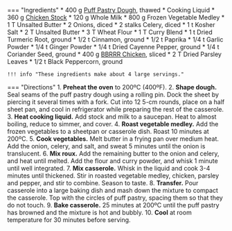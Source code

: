 === "Ingredients"
    * 400 g [Puff Pastry Dough](../breads/pastry-doughs/rough-puff-pastry-dough.md), thawed
    * Cooking Liquid
        * 360 g [Chicken Stock](../soups/stocks/meat-stock.md)
        * 120 g Whole Milk
    * 800 g Frozen Vegetable Medley
    * 1 T Unsalted Butter
    * 2 Onions, diced
    * 2 stalks Celery, diced
    * 1 t Kosher Salt
    * 2 T Unsalted Butter
    * 3 T Wheat Flour
    * 1 T Curry Blend
        * 1 t Dried Turmeric Root, ground
        * 1/2 t Cinnamon, ground
        * 1/2 t Paprika
        * 1/4 t Garlic Powder
        * 1/4 t Ginger Powder
        * 1/4 t Dried Cayenne Pepper, ground
        * 1/4 t Coriander Seed, ground
    * 400 g [BBRRR Chicken](../meats/poultry/oven-roasted-chicken/bbrrr-chicken-breast.md), sliced
    * 2 T Dried Parsley Leaves
    * 1/2 t Black Peppercorn, ground

    !!! info "These ingredients make about 4 large servings."

=== "Directions"
    1. **Preheat the oven** to 200ºC (400ºF).
    2. **Shape dough.** Seal seams of the puff pastry dough using a rolling pin. Dock the sheet by piercing it several times with a fork. Cut into 12 5-cm rounds, place on a half sheet pan, and cool in refrigerator while preparing the rest of the casserole.
    3. **Heat cooking liquid.** Add stock and milk to a saucepan. Heat to almost boiling, reduce to simmer, and cover.
    4. **Roast vegetable medley.** Add the frozen vegetables to a sheetpan or casserole dish. Roast 10 minutes at 200ºC.
    5. **Cook vegetables.** Melt butter in a frying pan over medium heat. Add the onion, celery, and salt, and sweat 5 minutes until the onion is translucent.
    6. **Mix roux.** Add the remaining butter to the onion and celery, and heat until melted. Add the flour and curry powder, and whisk 1 minute until well integrated.
    7. **Mix casserole.** Whisk in the liquid and cook 3-4 minutes until thickened. Stir in roasted vegetable medley, chicken, parsley and pepper, and stir to combine. Season to taste.
    8. **Transfer.** Pour casserole into a large baking dish and mash down the mixture to compact the casserole. Top with the circles of puff pastry, spacing them so that they do not touch.
    9. **Bake casserole.** 25 minutes at 200ºC until the puff pastry has browned and the mixture is hot and bubbly.
    10. **Cool** at room temperature for 30 minutes before serving.

[^foodnetwork]:
    Brown, Alten. ["Alton Brown's Curry Chicken Pot Pie Casserole."](https://www.youtube.com/watch?v=Q7eb_C2gyn0) _YouTube: Food Network._ 19 September 2008.
[^brown]:
    Brown, Alten. ["Curry Chicken Pot Pie."](https://altonbrown.com/recipes/curry-chicken-pot-pie/) _Alten Brown._ 25 January 2021.
